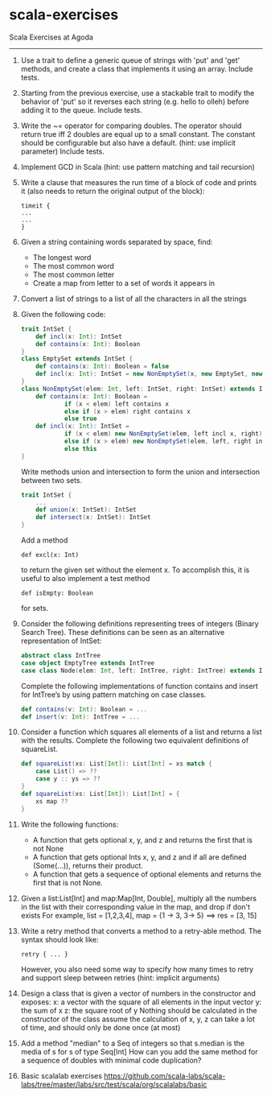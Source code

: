 # scala-exercises
Scala Exercises at Agoda

---
1. Use a trait to define a generic queue of strings with 'put' and 'get' methods, and create a class that implements it using an array. Include tests.
2. Starting from the previous exercise, use a stackable trait to modify the behavior of 'put' so it reverses each string (e.g. hello to olleh) before adding it to the queue. Include tests.
3. Write the ~= operator for comparing doubles. The operator should return true iff 2 doubles are equal up to a small constant. The constant should be configurable but also have a default. (hint: use implicit parameter) Include tests.
4. Implement GCD in Scala (hint: use pattern matching and tail recursion)
5. Write a clause that measures the run time of a block of code and prints it (also needs to return the original output of the block):
    ```
    timeit {
    ...
    ...
    }
    ```
6. Given a string containing words separated by space, find:
    - The longest word
    - The most common word
    - The most common letter
    - Create a map from letter to a set of words it appears in
7. Convert a list of strings to a list of all the characters in all the strings
8. Given the following code:
    ```scala
    trait IntSet {
        def incl(x: Int): IntSet
        def contains(x: Int): Boolean
    }
    class EmptySet extends IntSet {
        def contains(x: Int): Boolean = false
        def incl(x: Int): IntSet = new NonEmptySet(x, new EmptySet, new EmptySet)
    }
    class NonEmptySet(elem: Int, left: IntSet, right: IntSet) extends IntSet {
        def contains(x: Int): Boolean =
                if (x < elem) left contains x
                else if (x > elem) right contains x
                else true
        def incl(x: Int): IntSet =
                if (x < elem) new NonEmptySet(elem, left incl x, right)
                else if (x > elem) new NonEmptySet(elem, left, right incl x)
                else this
    }
    ```
    Write methods union and intersection to form the union and intersection between two sets.
    ```scala
    trait IntSet {
        ...
        def union(x: IntSet): IntSet
        def intersect(x: IntSet): IntSet
    }
    ```
    Add a method

    ```
    def excl(x: Int)
    ```
    to return the given set without the element x. To accomplish this, it is useful to also implement a test method
    ```
    def isEmpty: Boolean
    ```
    for sets.


9. Consider the following definitions representing trees of integers (Binary Search Tree). These definitions can be seen as an alternative representation of IntSet:
    ```scala
    abstract class IntTree
    case object EmptyTree extends IntTree
    case class Node(elem: Int, left: IntTree, right: IntTree) extends IntTree
    ```
    Complete the following implementations of function contains and insert for IntTree’s by using pattern matching on case classes.
    ```scala
    def contains(v: Int): Boolean = ...
    def insert(v: Int): IntTree = ...
    ```
10. Consider a function which squares all elements of a list and returns a list with the results. Complete the following two equivalent definitions of squareList.
    ```scala
    def squareList(xs: List[Int]): List[Int] = xs match {
        case List() => ??
        case y :: ys => ??
    }
    def squareList(xs: List[Int]): List[Int] = {
        xs map ??
    }
    ```
11. Write the following functions:
    - A function that gets optional x, y, and z and returns the first that is not None
    - A function that gets optional Ints x, y, and z and if all are defined (Some(...)), returns their product.
    - A function that gets a sequence of optional elements and returns the first that is not None.
12. Given a list:List[Int] and map:Map[Int, Double], multiply all the numbers in the list with their corresponding value in the map, and drop if don't exists
For example, list = [1,2,3,4], map = {1 -> 3, 3-> 5} ==> res = [3, 15]
13. Write a retry method that converts a method to a retry-able method.
    The syntax should look like:

    `retry { ... }`
    
    However, you also need some way to specify how many times to retry and support sleep between retries (hint: implicit arguments)

14. Design a class that is given a vector of numbers in the constructor and exposes:
x: a vector with the square of all elements in the input vector
y: the sum of x
z: the square root of y
Nothing should be calculated in the constructor of the class assume the calculation of x, y, z can take a lot of time, and should only be done once (at most)
15. Add a method "median" to a Seq of integers so that s.median is the media of s for s of type Seq[Int]
How can you add the same method for a sequence of doubles with minimal code duplication?
16. Basic scalalab exercises https://github.com/scala-labs/scala-labs/tree/master/labs/src/test/scala/org/scalalabs/basic